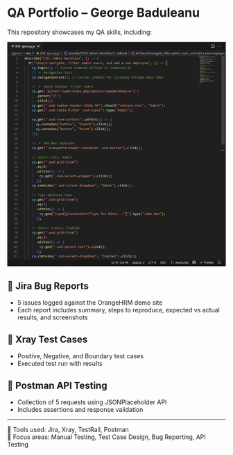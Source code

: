 # QA Portfolio – George Baduleanu  

This repository showcases my QA skills, including:  

![Login Success](QA-Portfolio/Cypress-Testing/Screenshots/E2E_Spec1.PNG)

## 🔹 Jira Bug Reports
- 5 issues logged against the OrangeHRM demo site  
- Each report includes summary, steps to reproduce, expected vs actual results, and screenshots  

## 🔹 Xray Test Cases
- Positive, Negative, and Boundary test cases  
- Executed test run with results  

## 🔹 Postman API Testing
- Collection of 5 requests using JSONPlaceholder API  
- Includes assertions and response validation  

---

📌 Tools used: Jira, Xray, TestRail, Postman  
📌 Focus areas: Manual Testing, Test Case Design, Bug Reporting, API Testing  
